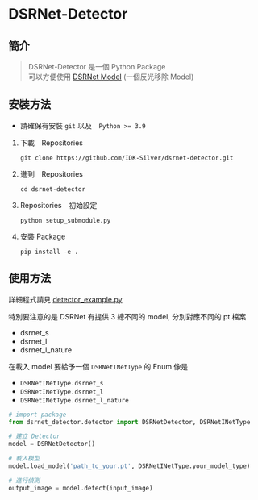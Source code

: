 # DSRNet-Detector
## 簡介
>  DSRNet-Detector 是一個 Python Package<br>
>  可以方便使用 [DSRNet Model](https://github.com/mingcv/DSRNet) (一個反光移除 Model)

## 安裝方法
* 請確保有安裝 `git` 以及　`Python >= 3.9`

1. 下載　Repositories　
    ```shell
    git clone https://github.com/IDK-Silver/dsrnet-detector.git
    ```
2. 進到　Repositories
    ```shell
   cd dsrnet-detector
    ```
3. Repositories　初始設定
    ```shell
   python setup_submodule.py
    ```
4. 安裝 Package
    ```shell
   pip install -e .
    ```
## 使用方法
詳細程式請見 [detector_example.py](https://github.com/IDK-Silver/dsrnet-detector/blob/main/example/detector_example.py)

特別要注意的是 DSRNet 有提供 3 總不同的 model, 分別對應不同的 pt 檔案
* dsrnet_s
* dsrnet_l
* dsrnet_l_nature

在載入 model 要給予一個 `DSRNetINetType` 的 Enum 像是
* `DSRNetINetType.dsrnet_s`
* `DSRNetINetType.dsrnet_l`
* `DSRNetINetType.dsrnet_l_nature`

```python
# import package
from dsrnet_detector.detector import DSRNetDetector, DSRNetINetType

# 建立 Detector
model = DSRNetDetector()

# 載入模型
model.load_model('path_to_your.pt', DSRNetINetType.your_model_type)

# 進行偵測
output_image = model.detect(input_image)
```
